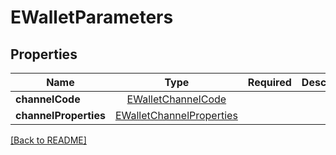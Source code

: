 # EWalletParameters



## Properties

| Name | Type | Required | Description | Examples |
|------------|:-------------:|:-------------:|-------------|:-------------:|
| **channelCode** | [EWalletChannelCode](EWalletChannelCode.md) |  |  | | |
**channelProperties** | [EWalletChannelProperties](EWalletChannelProperties.md) |  |  | | |



[[Back to README]](../../README.md)
